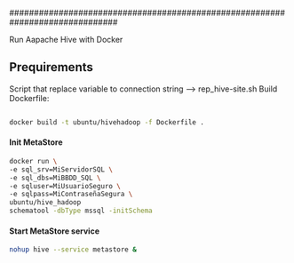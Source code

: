 ##############################################################################

Run Aapache Hive with Docker

## Prequirements

Script that replace variable to connection string --> rep_hive-site.sh
Build Dockerfile:
```bash

docker build -t ubuntu/hivehadoop -f Dockerfile .

```
#### Init MetaStore

```bash
docker run \
-e sql_srv=MiServidorSQL \
-e sql_dbs=MiBBDD_SQL \
-e sqluser=MiUsuarioSeguro \
-e sqlpass=MiContraseñaSegura \
ubuntu/hive_hadoop
schematool -dbType mssql -initSchema

```
#### Start MetaStore service
```bash
nohup hive --service metastore &
```
